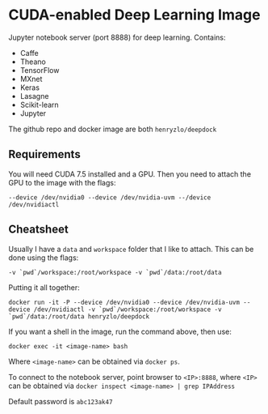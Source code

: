# CUDA-enabled Deep Learning Image

Jupyter notebook server (port 8888) for deep learning.  Contains:

- Caffe
- Theano
- TensorFlow
- MXnet
- Keras
- Lasagne
- Scikit-learn
- Jupyter

The github repo and docker image are both `henryzlo/deepdock`

Requirements
------------

You will need CUDA 7.5 installed and a GPU.  Then you need to attach the GPU to the image with the flags:

```
--device /dev/nvidia0 --device /dev/nvidia-uvm --/device /dev/nvidiactl
```

Cheatsheet
----------

Usually I have a `data` and `workspace` folder that I like to attach.  This can be done using the flags:

```
-v `pwd`/workspace:/root/workspace -v `pwd`/data:/root/data
```

Putting it all together:

```
docker run -it -P --device /dev/nvidia0 --device /dev/nvidia-uvm --device /dev/nvidiactl -v `pwd`/workspace:/root/workspace -v `pwd`/data:/root/data henryzlo/deepdock
```

If you want a shell in the image, run the command above, then use:
```
docker exec -it <image-name> bash
```
Where `<image-name>` can be obtained via `docker ps`.

To connect to the notebook server, point browser to `<IP>:8888`, where `<IP>` can be obtained via `docker inspect <image-name> | grep IPAddress`

Default password is `abc123ak47`
